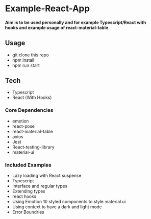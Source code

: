 # Example-React-App 

#### Aim is to be used personally and for example Typescript/React with hooks and example usage of react-material-table

## Usage
- git clone this repo
- npm install 
- npm run start


## Tech
- Typescript
- React (With Hooks) 

### Core Dependencies
- emotion 
- react-pose
- react-material-table
- axios
- Jest
- React-testing-library
- material-ui


### Included Examples
- Lazy loading with React suspense
- Typescript 
- Interface and regular types
- Extending types
- react hooks
- Using Emotion 10 styled components to style material ui 
- Using context to have a dark and light mode
- Error Boundries 
